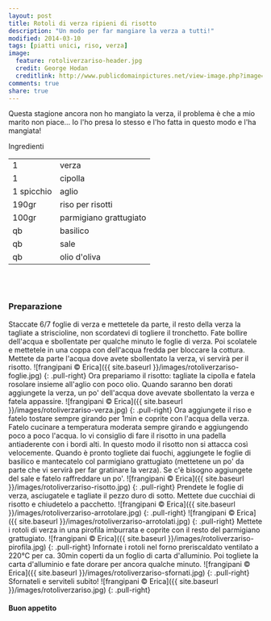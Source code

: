 ```yaml
---
layout: post
title: Rotoli di verza ripieni di risotto
description: "Un modo per far mangiare la verza a tutti!"
modified: 2014-03-10
tags: [piatti unici, riso, verza]
image:
  feature: rotoliverzariso-header.jpg
  credit: George Hodan
  creditlink: http://www.publicdomainpictures.net/view-image.php?image=68178&picture=cabbage&large=1
comments: true
share: true
---
```


Questa stagione ancora non ho mangiato la verza, il problema è che a mio marito non piace... Io l'ho presa lo stesso e l'ho fatta in questo modo e l'ha mangiata!

<div class="ingredients">
  <div class="ingredients-title">Ingredienti</div>
  <table>
    <tbody>
      <tr>
        <td>1</td>
        <td>verza</td>
      </tr>
      <tr>
        <td>1</td>
        <td>cipolla</td>
      </tr>
      <tr>
        <td>1 spicchio</td>
        <td>aglio</td>
      </tr>
      <tr>
        <td>190gr</td>
        <td>riso per risotti</td>
      </tr>
      <tr>
      	<td>100gr</td>
        <td>parmigiano grattugiato</td>
      </tr>
      <tr>
        <td>qb</td>
        <td>basilico</td>
      </tr>
      <tr>
        <td>qb</td>
        <td>sale</td>
      </tr>
      <tr>
        <td>qb</td>
        <td>olio d'oliva</td>      
      </tr>
    </tbody>
  </table>
  <br></br>
</div>


<h3>
	<font color="grey">
		<i class="icon-cogs"></i>
	</font> Preparazione
</h3>

Staccate 6/7 foglie di verza e mettetele da parte, il resto della verza la tagliate a striscioline, non scordatevi di togliere il tronchetto.
Fate bollire dell'acqua e sbollentate per qualche minuto le foglie di verza. Poi scolatele e mettetele in una coppa con dell'acqua fredda per bloccare la cottura. Mettete da parte l'acqua dove avete sbollentato la verza, vi servirà per il risotto.
![frangipani © Erica]({{ site.baseurl }}/images/rotoliverzariso-foglie.jpg)
{: .pull-right}
Ora prepariamo il risotto: tagliate la cipolla e fatela rosolare insieme all'aglio con poco olio. Quando saranno ben dorati aggiungete la verza, un po' dell'acqua dove avevate sbollentato la verza e fatela appassire.
![frangipani © Erica]({{ site.baseurl }}/images/rotoliverzariso-verza.jpg)
{: .pull-right}
Ora aggiungete il riso e fatelo tostare sempre girando per 1min e coprite con l'acqua della verza. Fatelo cucinare a temperatura moderata sempre girando e aggiungendo poco a poco l'acqua. Io vi consiglio di fare il risotto in una padella antiaderente con i bordi alti. In questo modo il risotto non si attacca così velocemente. Quando è pronto togliete dai fuochi, aggiungete le foglie di basilico e mantecatelo col parmigiano grattugiato (mettetene un po' da parte che vi servirà per far gratinare la verza). Se c'è bisogno aggiungete del sale e fatelo raffreddare un po'.
![frangipani © Erica]({{ site.baseurl }}/images/rotoliverzariso-risotto.jpg)
{: .pull-right}
Prendete le foglie di verza, asciugatele e tagliate il pezzo duro di sotto. Mettete due cucchiai di risotto e chiudetelo a pacchetto.
![frangipani © Erica]({{ site.baseurl }}/images/rotoliverzariso-arrotolare.jpg)
{: .pull-right}
![frangipani © Erica]({{ site.baseurl }}/images/rotoliverzariso-arrotolati.jpg)
{: .pull-right}
Mettete i rotoli di verza in una pirofila imburrata e coprite con il resto del parmigiano grattugiato.
![frangipani © Erica]({{ site.baseurl }}/images/rotoliverzariso-pirofila.jpg)
{: .pull-right}
Infornate i rotoli nel forno preriscaldato ventilato a 220°C per ca. 30min coperti da un foglio di carta d'alluminio. Poi togliete la carta d'alluminio e fate dorare per ancora qualche minuto.
![frangipani © Erica]({{ site.baseurl }}/images/rotoliverzariso-sfornati.jpg)
{: .pull-right}
Sfornateli e serviteli subito!
![frangipani © Erica]({{ site.baseurl }}/images/rotoliverzariso.jpg)
{: .pull-right}

<h4>Buon appetito
  <font color="red">
    <i class="icon-smile"></i>
  </font>
</h4>